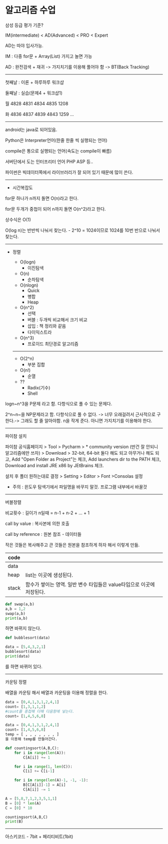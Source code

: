 # 알고리즘 수업

삼성 등급 평가 기준?

IM(intermediate) < AD(Advanced) < PRO < Expert

AD는 따야 입사가능.

IM : 다중 for문 + Array(List) 가지고 놀면 가능

AD : 완전검색 + 재귀 -> 가지치기를 이용해 풀어야 함 -> BT(Back Tracking)

---

첫째날 : 이론 + 하루하루 워크샵

둘째날 : 실습(문제4 + 워크샵1)

월 4828 4831 4834 4835 1208

화 4836 4837 4839 4843 1259 ...

---

android는 java로 되어있음.

Python은 Interpreter언어(한줄 한줄 씩 실행되는 언어)

compile은 통으로 실행되는 언어(속도는 compile이 빠름)

서버단에서 도는 인터프리터 언어 PHP ASP 등..

파이썬은 빅데이터쪽에서 라이브러리가 잘 되어 있기 때문에 많이 쓴다.

---

* 시간복잡도

for문 하나가 n까지 돌면 O(n)라고 한다.

for문 두개가 중첩이 되어 n까지 돌면 O(n^2)라고 한다.

상수식은 O(1)

O(log n)는 반반씩 나눠서 찾는다. - 2^10 = 1024이므로 1024를 10번 반으로 나눠서 찾는다.

---

* 정렬
  * O(logn)
    * 이진탐색
  * O(n)
    - 순차탐색
  * O(nlogn)
    - Quick
    - 병합
    - Heap
  * O(n^2)
    - 선택
    - 버블 : 두개씩 비교해서 크기 비교
    - 삽입 : 책 정리와 같음
    - 다이익스트라
  * O(n^3)
    * 프로이드 최단경로 알고리즘

  ---

  * O(2^n) 
    * 부분 집합
  * O(n!)
    * 순열
  * ??
    * Radix(기수)
    * Shell

logn~n^3을  P문제 라고 함. 다항식으로 풀 수 있는 문제다.

2^n~n~을 NP문제라고 함. 다항식으로 풀 수 없다. -> 너무 오래걸려서 근사적으로 구한다.-> 그래도 할 줄 알아야함. n을 작게 준다. 아니면 가지치기를 이용해야 한다.

---

파이참 설치

파이참 공식홈페이지 > Tool > Pycharm > * community version (딴건 잘 안되니 알고리즘에만 쓰자) > Download > 32-bit, 64-bit 둘다 해도 되고 아무거나 해도 되고, Add "Open Folder as Project"는 체크, Add launchers dir to the PATH 체크, Download and install JRE x86 by JEtBrains 체크.

설치 후 폴더 원하는대로 결정 > Setting > Editor > Font >Consolas 설정

* 주의 : 윈도우 탐색기에서 파일명을 바꾸지 말것. 프로그램 내부에서 바꿀것

---

버블정렬

비교횟수 : 길이가 n일때 = n-1 + n-2 + ... + 1

call by value : 복사본에 의한 호출 

call by reference : 원본 참조 - 데이터들

작은 것들은 복사해주고 큰 것들은 원본을 참조하게 하자 해서 이렇게 만듦.

| code  |                                                              |
| ----- | ------------------------------------------------------------ |
| data  |                                                              |
| heap  | list는 이곳에 생성된다.                                      |
| stack | 함수가 쌓이는 영역. 일반 변수 타입들은 value타입으로 이곳에 저장된다. |

```python
def swap(a,b)
a,b = 1,2
swap(a,b)
print(a,b)
```

하면 바뀌지 않는다.

```python
def bubblesort(data)

data = [5,4,3,2,1]
bubblesort(data)
print(data)
```

를 하면 바뀌어 있다. 

---

카운팅 정렬

배열을 카운팅 해서 배열과 카운팅을 이용해 정렬을 한다.

```python
data = [0,4,1,3,1,2,4,1]
count= [1,3,1,1,2]
#count를 중첩해 더해 다음항에 넣는다.
count= [1,4,5,6,8]

data = [0,4,1,3,1,2,4,1]
count= [1,4,5,6,8]
temp = [ , , , , , , , ]
을 이용해 temp를 만들어간다.
```

```python
def countingsort(A,B,C):
    for i in range(len(A)):
        C[A[i]] += 1

    for i in range(1, len(C)):
        C[i] += C[i-1]

    for i in range(len(A)-1, -1, -1):
        B[C[A[i]]-1] = A[i]
        C[A[i]] -= 1

A = [5,8,7,1,2,3,5,1,1]
B = [0] * len(A)
C = [0] * 10

countingsort(A,B,C)
print(B)
```

---

아스키코드 - 7bit + 페리티비트(1bit)